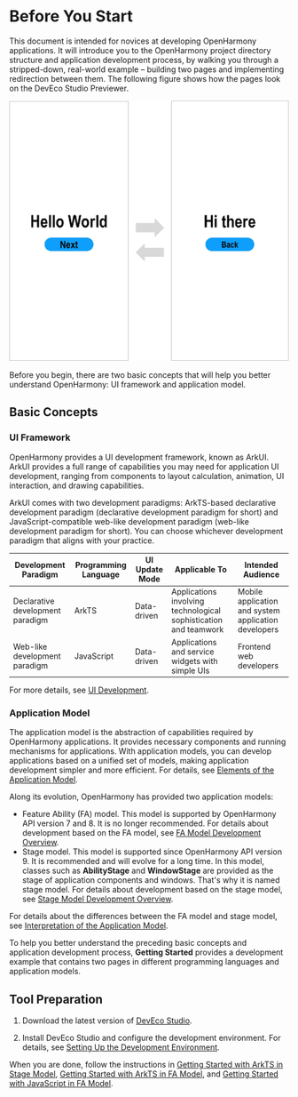 # Before You Start

This document is intended for novices at developing OpenHarmony applications. It will introduce you to the OpenHarmony project directory structure and application development process, by walking you through a stripped-down, real-world example – building two pages and implementing redirection between them. The following figure shows how the pages look on the DevEco Studio Previewer.

![en-us_image_0000001364254729](figures/en-us_image_0000001364254729.png)

Before you begin, there are two basic concepts that will help you better understand OpenHarmony: UI framework and application model.


## Basic Concepts


### UI Framework

OpenHarmony provides a UI development framework, known as ArkUI. ArkUI provides a full range of capabilities you may need for application UI development, ranging from components to layout calculation, animation, UI interaction, and drawing capabilities.

ArkUI comes with two development paradigms: ArkTS-based declarative development paradigm (declarative development paradigm for short) and JavaScript-compatible web-like development paradigm (web-like development paradigm for short). You can choose whichever development paradigm that aligns with your practice.

| **Development Paradigm**| **Programming Language**| **UI Update Mode**| **Applicable To**                    | **Intended Audience**                          |
| ---------------- | ------------ | -------------- | -------------------------------- | -------------------------------------- |
| Declarative development paradigm  | ArkTS   | Data-driven  | Applications involving technological sophistication and teamwork| Mobile application and system application developers|
| Web-like development paradigm   | JavaScript      | Data-driven  | Applications and service widgets with simple UIs    | Frontend web developers                       |

For more details, see [UI Development](../ui/arkui-overview.md).

### Application Model

The application model is the abstraction of capabilities required by OpenHarmony applications. It provides necessary components and running mechanisms for applications. With application models, you can develop applications based on a unified set of models, making application development simpler and more efficient. For details, see [Elements of the Application Model](../application-models/application-model-composition.md).

Along its evolution, OpenHarmony has provided two application models:

- Feature Ability (FA) model. This model is supported by OpenHarmony API version 7 and 8. It is no longer recommended. For details about development based on the FA model, see [FA Model Development Overview](../application-models/fa-model-development-overview.md).
- Stage model. This model is supported since OpenHarmony API version 9. It is recommended and will evolve for a long time. In this model, classes such as **AbilityStage** and **WindowStage** are provided as the stage of application components and windows. That's why it is named stage model. For details about development based on the stage model, see [Stage Model Development Overview](../application-models/fa-model-development-overview.md).

For details about the differences between the FA model and stage model, see [Interpretation of the Application Model](../application-models/application-model-description.md).

To help you better understand the preceding basic concepts and application development process, **Getting Started** provides a development example that contains two pages in different programming languages and application models.


## Tool Preparation

1. Download the latest version of [DevEco Studio](https://developer.harmonyos.com/cn/develop/deveco-studio).

2. Install DevEco Studio and configure the development environment. For details, see [Setting Up the Development Environment](https://developer.harmonyos.com/en/docs/documentation/doc-guides/ohos-setting-up-environment-0000001263160443).

When you are done, follow the instructions in [Getting Started with ArkTS in Stage Model](start-with-ets-stage.md), [Getting Started with ArkTS in FA Model](start-with-ets-fa.md), and [Getting Started with JavaScript in FA Model](start-with-js-fa.md).
